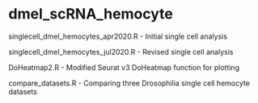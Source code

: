 # dmel_scRNA_hemocyte

singlecell_dmel_hemocytes_apr2020.R - Initial single cell analysis

singlecell_dmel_hemocytes_jul2020.R - Revised single cell analysis

DoHeatmap2.R - Modified Seurat v3 DoHeatmap function for plotting

compare_datasets.R - Comparing three Drosophilia single cell hemocyte datasets

